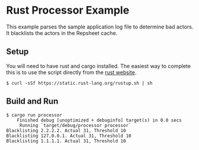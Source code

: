 # Rust Processor Example

This example parses the sample application log file to determine bad
actors. It blacklists the actors in the Repsheet cache.

## Setup

You will need to have rust and cargo installed. The easiest way to
complete this is to use the script directly from
the [rust website](https://www.rust-lang.org/en-US/downloads.html).

```
$ curl -sSf https://static.rust-lang.org/rustup.sh | sh
```

## Build and Run

```
$ cargo run processor
    Finished debug [unoptimized + debuginfo] target(s) in 0.0 secs
     Running `target/debug/processor processor`
Blacklisting 2.2.2.2. Actual 31, Threshold 10
Blacklisting 127.0.0.1. Actual 31, Threshold 10
Blacklisting 1.1.1.1. Actual 31, Threshold 10
```
